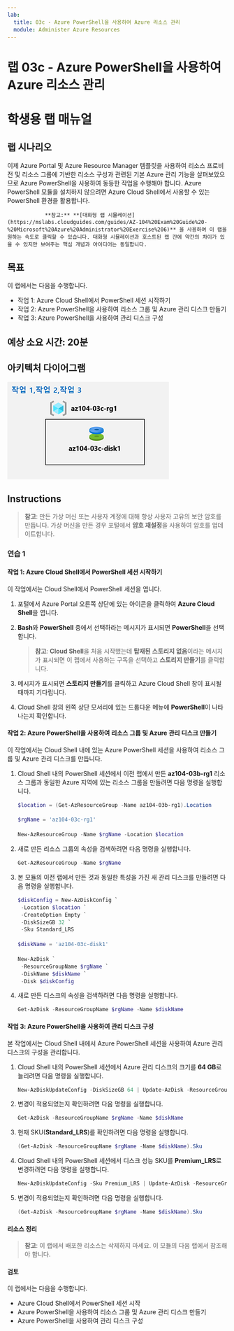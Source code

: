 ```yaml
---
lab:
  title: 03c - Azure PowerShell을 사용하여 Azure 리소스 관리
  module: Administer Azure Resources
---
```


# <a name="lab-03c---manage-azure-resources-by-using-azure-powershell"></a>랩 03c - Azure PowerShell을 사용하여 Azure 리소스 관리
# <a name="student-lab-manual"></a>학생용 랩 매뉴얼

## <a name="lab-scenario"></a>랩 시나리오

이제 Azure Portal 및 Azure Resource Manager 템플릿을 사용하여 리소스 프로비전 및 리소스 그룹에 기반한 리소스 구성과 관련된 기본 Azure 관리 기능을 살펴보았으므로 Azure PowerShell을 사용하여 동등한 작업을 수행해야 합니다. Azure PowerShell 모듈을 설치하지 않으려면 Azure Cloud Shell에서 사용할 수 있는 PowerShell 환경을 활용합니다.

                **참고:** **[대화형 랩 시뮬레이션](https://mslabs.cloudguides.com/guides/AZ-104%20Exam%20Guide%20-%20Microsoft%20Azure%20Administrator%20Exercise%206)** 을 사용하여 이 랩을 원하는 속도로 클릭할 수 있습니다. 대화형 시뮬레이션과 호스트된 랩 간에 약간의 차이가 있을 수 있지만 보여주는 핵심 개념과 아이디어는 동일합니다. 

## <a name="objectives"></a>목표

이 랩에서는 다음을 수행합니다.

+ 작업 1: Azure Cloud Shell에서 PowerShell 세션 시작하기
+ 작업 2: Azure PowerShell을 사용하여 리소스 그룹 및 Azure 관리 디스크 만들기
+ 작업 3: Azure PowerShell을 사용하여 관리 디스크 구성

## <a name="estimated-timing-20-minutes"></a>예상 소요 시간: 20분

## <a name="architecture-diagram"></a>아키텍처 다이어그램

![이미지](../media/lab03c.png)

## <a name="instructions"></a>Instructions

> **참고**:  만든 가상 머신 또는 사용자 계정에 대해 항상 사용자 고유의 보안 암호를 만듭니다. 가상 머신을 만든 경우 포털에서 **암호 재설정**을 사용하여 암호를 업데이트합니다. 

### <a name="exercise-1"></a>연습 1

#### <a name="task-1-start-a-powershell-session-in-azure-cloud-shell"></a>작업 1: Azure Cloud Shell에서 PowerShell 세션 시작하기

이 작업에서는 Cloud Shell에서 PowerShell 세션을 엽니다. 

1. 포털에서 Azure Portal 오른쪽 상단에 있는 아이콘을 클릭하여 **Azure Cloud Shell**을 엽니다.

1. **Bash**와 **PowerShell** 중에서 선택하라는 메시지가 표시되면 **PowerShell**을 선택합니다. 

    >**참고**: **Cloud Shell**을 처음 시작했는데 **탑재된 스토리지 없음**이라는 메시지가 표시되면 이 랩에서 사용하는 구독을 선택하고 **스토리지 만들기**를 클릭합니다. 

1. 메시지가 표시되면 **스토리지 만들기**를 클릭하고 Azure Cloud Shell 창이 표시될 때까지 기다립니다. 

1. Cloud Shell 창의 왼쪽 상단 모서리에 있는 드롭다운 메뉴에 **PowerShell**이 나타나는지 확인합니다.

#### <a name="task-2-create-a-resource-group-and-an-azure-managed-disk-by-using-azure-powershell"></a>작업 2: Azure PowerShell을 사용하여 리소스 그룹 및 Azure 관리 디스크 만들기

이 작업에서는 Cloud Shell 내에 있는 Azure PowerShell 세션을 사용하여 리소스 그룹 및 Azure 관리 디스크를 만듭니다.

1. Cloud Shell 내의 PowerShell 세션에서 이전 랩에서 만든 **az104-03b-rg1** 리소스 그룹과 동일한 Azure 지역에 있는 리소스 그룹을 만들려면 다음 명령을 실행합니다.

   ```powershell
   $location = (Get-AzResourceGroup -Name az104-03b-rg1).Location

   $rgName = 'az104-03c-rg1'

   New-AzResourceGroup -Name $rgName -Location $location
   ```
1. 새로 만든 리소스 그룹의 속성을 검색하려면 다음 명령을 실행합니다.

   ```powershell
   Get-AzResourceGroup -Name $rgName
   ```
1. 본 모듈의 이전 랩에서 만든 것과 동일한 특성을 가진 새 관리 디스크를 만들려면 다음 명령을 실행합니다.

   ```powershell
   $diskConfig = New-AzDiskConfig `
    -Location $location `
    -CreateOption Empty `
    -DiskSizeGB 32 `
    -Sku Standard_LRS

   $diskName = 'az104-03c-disk1'

   New-AzDisk `
    -ResourceGroupName $rgName `
    -DiskName $diskName `
    -Disk $diskConfig
   ```

1. 새로 만든 디스크의 속성을 검색하려면 다음 명령을 실행합니다.

   ```powershell
   Get-AzDisk -ResourceGroupName $rgName -Name $diskName
   ```

#### <a name="task-3-configure-the-managed-disk-by-using-azure-powershell"></a>작업 3: Azure PowerShell을 사용하여 관리 디스크 구성

본 작업에서는 Cloud Shell 내에서 Azure PowerShell 세션을 사용하여 Azure 관리 디스크의 구성을 관리합니다. 

1. Cloud Shell 내의 PowerShell 세션에서 Azure 관리 디스크의 크기를 **64 GB**로 늘리려면 다음 명령을 실행합니다.

   ```powershell
   New-AzDiskUpdateConfig -DiskSizeGB 64 | Update-AzDisk -ResourceGroupName $rgName -DiskName $diskName
   ```

1. 변경이 적용되었는지 확인하려면 다음 명령을 실행합니다.

   ```powershell
   Get-AzDisk -ResourceGroupName $rgName -Name $diskName
   ```

1. 현재 SKU(**Standard_LRS**)를 확인하려면 다음 명령을 실행합니다.

   ```powershell
   (Get-AzDisk -ResourceGroupName $rgName -Name $diskName).Sku
   ```

1. Cloud Shell 내의 PowerShell 세션에서 디스크 성능 SKU를 **Premium_LRS**로 변경하려면 다음 명령을 실행합니다.

   ```powershell
   New-AzDiskUpdateConfig -Sku Premium_LRS | Update-AzDisk -ResourceGroupName $rgName -DiskName $diskName
   ```

1. 변경이 적용되었는지 확인하려면 다음 명령을 실행합니다.

   ```powershell
   (Get-AzDisk -ResourceGroupName $rgName -Name $diskName).Sku
   ```

#### <a name="clean-up-resources"></a>리소스 정리

   >**참고**: 이 랩에서 배포한 리소스는 삭제하지 마세요. 이 모듈의 다음 랩에서 참조해야 합니다.

#### <a name="review"></a>검토

이 랩에서는 다음을 수행합니다.

- Azure Cloud Shell에서 PowerShell 세션 시작
- Azure PowerShell을 사용하여 리소스 그룹 및 Azure 관리 디스크 만들기
- Azure PowerShell을 사용하여 관리 디스크 구성
